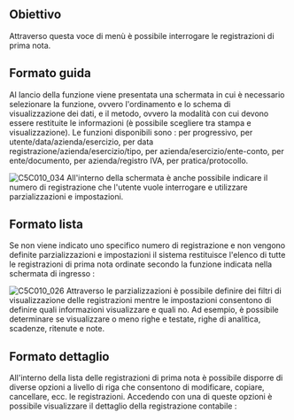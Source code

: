 ## Obiettivo
Attraverso questa voce di menù è possibile interrogare le registrazioni di prima nota.

## Formato guida
Al lancio della funzione viene presentata una schermata in cui è necessario selezionare la funzione, ovvero l'ordinamento e lo schema di visualizzazione dei dati, e il metodo, ovvero la modalità con cui devono essere restituite le informazioni (è possibile scegliere tra stampa e visualizzazione). Le funzioni disponibili sono :  per progressivo, per utente/data/azienda/esercizio, per data registrazione/azienda/esercizio/tipo, per azienda/esercizio/ente-conto, per ente/documento, per azienda/registro IVA, per pratica/protocollo.

![C5C010_034](https://doc.smeup.com/immagini/MBDOC_OGG-P_C5NA00/C5C010_034.png)
All'interno della schermata è anche possibile indicare il numero di registrazione che l'utente vuole interrogare e utilizzare parzializzazioni e impostazioni.

## Formato lista
Se non viene indicato uno specifico numero di registrazione e non vengono definite parzializzazioni e impostazioni il sistema restituisce l'elenco di tutte le registrazioni di prima nota  ordinate secondo la funzione indicata nella schermata di ingresso : 

![C5C010_026](https://doc.smeup.com/immagini/MBDOC_OGG-P_C5NA00/C5C010_026.png)
Attraverso le parzializzazioni è possibile definire dei filtri di visualizzazione delle registrazioni mentre le impostazioni consentono di definire quali informazioni visualizzare e quali no. Ad esempio, è possibile determinare se visualizzare o meno righe e testate, righe di analitica, scadenze, ritenute e note.

## Formato dettaglio
All'interno della lista delle registrazioni di prima nota è possibile disporre di diverse opzioni a livello di riga che consentono di modificare, copiare, cancellare, ecc. le registrazioni. Accedendo con una di queste opzioni è possibile visualizzare il dettaglio della registrazione contabile : 
